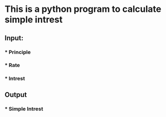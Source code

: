 # This is a python program to calculate simple intrest
## Input:
### * Principle
### * Rate
### * Intrest

## Output
### * Simple Intrest
